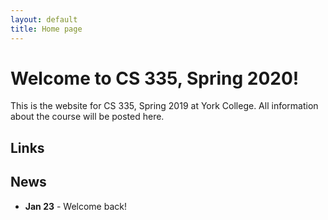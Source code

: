 ```yaml
---
layout: default
title: Home page
---
```


# Welcome to CS 335, Spring 2020!

This is the website for CS 335, Spring 2019 at York College.
All information about the course will be posted here.

## Links

<!--
* [Schedule](schedule/index.html)
* [Labs](labs/index.html)
* [Assignments](assign/index.html)
* [Resources](resources.html)
* [Syllabus](syllabus.html)
* [Ethics](assign/ethics.md)
-->

## News

* **Jan 23** - Welcome back!
